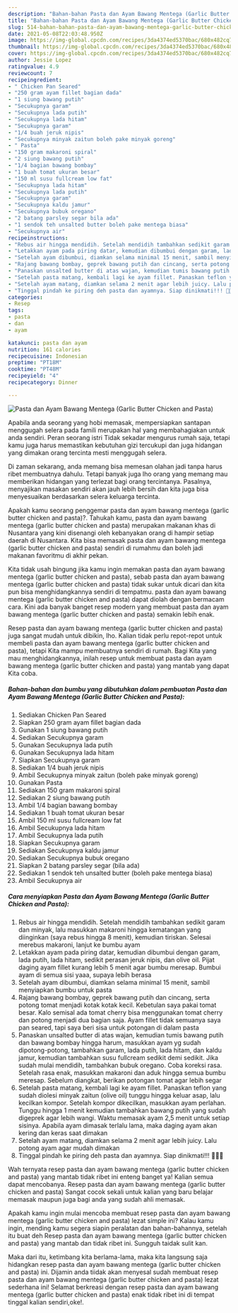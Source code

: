 ```yaml
---
description: "Bahan-bahan Pasta dan Ayam Bawang Mentega (Garlic Butter Chicken and Pasta) yang lezat dan Mudah Dibuat"
title: "Bahan-bahan Pasta dan Ayam Bawang Mentega (Garlic Butter Chicken and Pasta) yang lezat dan Mudah Dibuat"
slug: 514-bahan-bahan-pasta-dan-ayam-bawang-mentega-garlic-butter-chicken-and-pasta-yang-lezat-dan-mudah-dibuat
date: 2021-05-08T22:03:48.950Z
image: https://img-global.cpcdn.com/recipes/3da4374ed5370bac/680x482cq70/pasta-dan-ayam-bawang-mentega-garlic-butter-chicken-and-pasta-foto-resep-utama.jpg
thumbnail: https://img-global.cpcdn.com/recipes/3da4374ed5370bac/680x482cq70/pasta-dan-ayam-bawang-mentega-garlic-butter-chicken-and-pasta-foto-resep-utama.jpg
cover: https://img-global.cpcdn.com/recipes/3da4374ed5370bac/680x482cq70/pasta-dan-ayam-bawang-mentega-garlic-butter-chicken-and-pasta-foto-resep-utama.jpg
author: Jessie Lopez
ratingvalue: 4.9
reviewcount: 7
recipeingredient:
- " Chicken Pan Seared"
- "250 gram ayam fillet bagian dada"
- "1 siung bawang putih"
- "Secukupnya garam"
- "Secukupnya lada putih"
- "Secukupnya lada hitam"
- "Secukupnya garam"
- "1/4 buah jeruk nipis"
- "Secukupnya minyak zaitun boleh pake minyak goreng"
- " Pasta"
- "150 gram makaroni spiral"
- "2 siung bawang putih"
- "1/4 bagian bawang bombay"
- "1 buah tomat ukuran besar"
- "150 ml susu fullcream low fat"
- "Secukupnya lada hitam"
- "Secukupnya lada putih"
- "Secukupnya garam"
- "Secukupnya kaldu jamur"
- "Secukupnya bubuk oregano"
- "2 batang parsley segar bila ada"
- "1 sendok teh unsalted butter boleh pake mentega biasa"
- "Secukupnya air"
recipeinstructions:
- "Rebus air hingga mendidih. Setelah mendidih tambahkan sedikit garam dan minyak, lalu masukkan makaroni hingga kematangan yang diinginkan (saya rebus hingga 8 menit), kemudian tiriskan. Selesai merebus makaroni, lanjut ke bumbu ayam"
- "Letakkan ayam pada piring datar, kemudian dibumbui dengan garam, lada putih, lada hitam, sedikit perasan jeruk nipis, dan olive oil. Pijat daging ayam fillet kurang lebih 5 menit agar bumbu meresap. Bumbui ayam di semua sisi yaaa, supaya lebih berasa"
- "Setelah ayam dibumbui, diamkan selama minimal 15 menit, sambil menyiapkan bumbu untuk pasta"
- "Rajang bawang bombay, geprek bawang putih dan cincang, serta potong tomat menjadi kotak kotak kecil. Kebetulan saya pakai tomat besar. Kalo semisal ada tomat cherry bisa menggunakan tomat cherry dan potong menjadi dua bagian saja. Ayam fillet tidak semuanya saya pan seared, tapi saya beri sisa untuk potongan di dalam pasta"
- "Panaskan unsalted butter di atas wajan, kemudian tumis bawang putih dan bawang bombay hingga harum, masukkan ayam yg sudah dipotong-potong, tambahkan garam, lada putih, lada hitam, dan kaldu jamur, kemudian tambahkan susu fullcream sedikit demi sedikit. Jika sudah mulai mendidih, tambahkan bubuk oregano. Coba koreksi rasa. Setelah rasa enak, masukkan makaroni dan aduk hingga semua bumbu meresap. Sebelum diangkat, berikan potongan tomat agar lebih segar"
- "Setelah pasta matang, kembali lagi ke ayam fillet. Panaskan teflon yang sudah diolesi minyak zaitun (olive oil) tunggu hingga keluar asap, lalu kecilkan kompor. Setelah kompor dikecilkan, masukkan ayam perlahan. Tunggu hingga 1 menit kemudian tambahkan bawang putih yang sudah digeprek agar lebih wangi. Waktu memasak ayam 2,5 menit untuk setiap sisinya. Apabila ayam dimasak terlalu lama, maka daging ayam akan kering dan keras saat dimakan"
- "Setelah ayam matang, diamkan selama 2 menit agar lebih juicy. Lalu potong ayam agar mudah dimakan"
- "Tinggal pindah ke piring deh pasta dan ayamnya. Siap dinikmati!!! 🥰🥰🥰"
categories:
- Resep
tags:
- pasta
- dan
- ayam

katakunci: pasta dan ayam 
nutrition: 161 calories
recipecuisine: Indonesian
preptime: "PT18M"
cooktime: "PT48M"
recipeyield: "4"
recipecategory: Dinner

---
```



![Pasta dan Ayam Bawang Mentega (Garlic Butter Chicken and Pasta)](https://img-global.cpcdn.com/recipes/3da4374ed5370bac/680x482cq70/pasta-dan-ayam-bawang-mentega-garlic-butter-chicken-and-pasta-foto-resep-utama.jpg)

Apabila anda seorang yang hobi memasak, mempersiapkan santapan menggugah selera pada famili merupakan hal yang membahagiakan untuk anda sendiri. Peran seorang istri Tidak sekadar mengurus rumah saja, tetapi kamu juga harus memastikan kebutuhan gizi tercukupi dan juga hidangan yang dimakan orang tercinta mesti menggugah selera.

Di zaman  sekarang, anda memang bisa memesan olahan jadi tanpa harus ribet membuatnya dahulu. Tetapi banyak juga lho orang yang memang mau memberikan hidangan yang terlezat bagi orang tercintanya. Pasalnya, menyajikan masakan sendiri akan jauh lebih bersih dan kita juga bisa menyesuaikan berdasarkan selera keluarga tercinta. 



Apakah kamu seorang penggemar pasta dan ayam bawang mentega (garlic butter chicken and pasta)?. Tahukah kamu, pasta dan ayam bawang mentega (garlic butter chicken and pasta) merupakan makanan khas di Nusantara yang kini disenangi oleh kebanyakan orang di hampir setiap daerah di Nusantara. Kita bisa memasak pasta dan ayam bawang mentega (garlic butter chicken and pasta) sendiri di rumahmu dan boleh jadi makanan favoritmu di akhir pekan.

Kita tidak usah bingung jika kamu ingin memakan pasta dan ayam bawang mentega (garlic butter chicken and pasta), sebab pasta dan ayam bawang mentega (garlic butter chicken and pasta) tidak sukar untuk dicari dan kita pun bisa menghidangkannya sendiri di tempatmu. pasta dan ayam bawang mentega (garlic butter chicken and pasta) dapat diolah dengan bermacam cara. Kini ada banyak banget resep modern yang membuat pasta dan ayam bawang mentega (garlic butter chicken and pasta) semakin lebih enak.

Resep pasta dan ayam bawang mentega (garlic butter chicken and pasta) juga sangat mudah untuk dibikin, lho. Kalian tidak perlu repot-repot untuk membeli pasta dan ayam bawang mentega (garlic butter chicken and pasta), tetapi Kita mampu membuatnya sendiri di rumah. Bagi Kita yang mau menghidangkannya, inilah resep untuk membuat pasta dan ayam bawang mentega (garlic butter chicken and pasta) yang mantab yang dapat Kita coba.

<!--inarticleads1-->

##### Bahan-bahan dan bumbu yang dibutuhkan dalam pembuatan Pasta dan Ayam Bawang Mentega (Garlic Butter Chicken and Pasta):

1. Sediakan  Chicken Pan Seared
1. Siapkan 250 gram ayam fillet bagian dada
1. Gunakan 1 siung bawang putih
1. Sediakan Secukupnya garam
1. Gunakan Secukupnya lada putih
1. Gunakan Secukupnya lada hitam
1. Siapkan Secukupnya garam
1. Sediakan 1/4 buah jeruk nipis
1. Ambil Secukupnya minyak zaitun (boleh pake minyak goreng)
1. Gunakan  Pasta
1. Sediakan 150 gram makaroni spiral
1. Sediakan 2 siung bawang putih
1. Ambil 1/4 bagian bawang bombay
1. Sediakan 1 buah tomat ukuran besar
1. Ambil 150 ml susu fullcream low fat
1. Ambil Secukupnya lada hitam
1. Ambil Secukupnya lada putih
1. Siapkan Secukupnya garam
1. Sediakan Secukupnya kaldu jamur
1. Sediakan Secukupnya bubuk oregano
1. Siapkan 2 batang parsley segar (bila ada)
1. Sediakan 1 sendok teh unsalted butter (boleh pake mentega biasa)
1. Ambil Secukupnya air




<!--inarticleads2-->

##### Cara menyiapkan Pasta dan Ayam Bawang Mentega (Garlic Butter Chicken and Pasta):

1. Rebus air hingga mendidih. Setelah mendidih tambahkan sedikit garam dan minyak, lalu masukkan makaroni hingga kematangan yang diinginkan (saya rebus hingga 8 menit), kemudian tiriskan. Selesai merebus makaroni, lanjut ke bumbu ayam
1. Letakkan ayam pada piring datar, kemudian dibumbui dengan garam, lada putih, lada hitam, sedikit perasan jeruk nipis, dan olive oil. Pijat daging ayam fillet kurang lebih 5 menit agar bumbu meresap. Bumbui ayam di semua sisi yaaa, supaya lebih berasa
1. Setelah ayam dibumbui, diamkan selama minimal 15 menit, sambil menyiapkan bumbu untuk pasta
1. Rajang bawang bombay, geprek bawang putih dan cincang, serta potong tomat menjadi kotak kotak kecil. Kebetulan saya pakai tomat besar. Kalo semisal ada tomat cherry bisa menggunakan tomat cherry dan potong menjadi dua bagian saja. Ayam fillet tidak semuanya saya pan seared, tapi saya beri sisa untuk potongan di dalam pasta
1. Panaskan unsalted butter di atas wajan, kemudian tumis bawang putih dan bawang bombay hingga harum, masukkan ayam yg sudah dipotong-potong, tambahkan garam, lada putih, lada hitam, dan kaldu jamur, kemudian tambahkan susu fullcream sedikit demi sedikit. Jika sudah mulai mendidih, tambahkan bubuk oregano. Coba koreksi rasa. Setelah rasa enak, masukkan makaroni dan aduk hingga semua bumbu meresap. Sebelum diangkat, berikan potongan tomat agar lebih segar
1. Setelah pasta matang, kembali lagi ke ayam fillet. Panaskan teflon yang sudah diolesi minyak zaitun (olive oil) tunggu hingga keluar asap, lalu kecilkan kompor. Setelah kompor dikecilkan, masukkan ayam perlahan. Tunggu hingga 1 menit kemudian tambahkan bawang putih yang sudah digeprek agar lebih wangi. Waktu memasak ayam 2,5 menit untuk setiap sisinya. Apabila ayam dimasak terlalu lama, maka daging ayam akan kering dan keras saat dimakan
1. Setelah ayam matang, diamkan selama 2 menit agar lebih juicy. Lalu potong ayam agar mudah dimakan
1. Tinggal pindah ke piring deh pasta dan ayamnya. Siap dinikmati!!! 🥰🥰🥰




Wah ternyata resep pasta dan ayam bawang mentega (garlic butter chicken and pasta) yang mantab tidak ribet ini enteng banget ya! Kalian semua dapat mencobanya. Resep pasta dan ayam bawang mentega (garlic butter chicken and pasta) Sangat cocok sekali untuk kalian yang baru belajar memasak maupun juga bagi anda yang sudah ahli memasak.

Apakah kamu ingin mulai mencoba membuat resep pasta dan ayam bawang mentega (garlic butter chicken and pasta) lezat simple ini? Kalau kamu ingin, mending kamu segera siapin peralatan dan bahan-bahannya, setelah itu buat deh Resep pasta dan ayam bawang mentega (garlic butter chicken and pasta) yang mantab dan tidak ribet ini. Sungguh taidak sulit kan. 

Maka dari itu, ketimbang kita berlama-lama, maka kita langsung saja hidangkan resep pasta dan ayam bawang mentega (garlic butter chicken and pasta) ini. Dijamin anda tiidak akan menyesal sudah membuat resep pasta dan ayam bawang mentega (garlic butter chicken and pasta) lezat sederhana ini! Selamat berkreasi dengan resep pasta dan ayam bawang mentega (garlic butter chicken and pasta) enak tidak ribet ini di tempat tinggal kalian sendiri,oke!.

